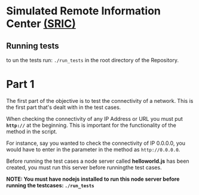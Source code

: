 

# Simulated Remote Information Center <b><u>(SRIC)</u></b>

Running tests
-------------
to un the tests run: `./run_tests` in the root directory of the Repository.

Part 1
======
The first part of the objective is to test the connectivity of a network. This is the first part that's dealt with in the test cases.

When checking the connectivity of any IP Address or URL you must put <b>`http://`</b> at the beginning. This is important for the functionality of the method in the script.

For instance, say you wanted to check the connectivity of IP 0.0.0.0, you would have to enter in the parameter in the method as `http://0.0.0.0`.

Before running the test cases a node server called <b>helloworld.js</b> has been created, you must run this server before runningthe test cases.

<b> NOTE: You must have nodejs installed to run this node server before running the testcases: `./run_tests`</b>

